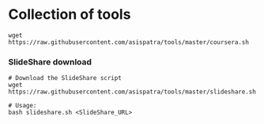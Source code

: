 # Collection of tools


```
wget https://raw.githubusercontent.com/asispatra/tools/master/coursera.sh
```

### SlideShare download
```
# Download the SlideShare script
wget https://raw.githubusercontent.com/asispatra/tools/master/slideshare.sh

# Usage:
bash slideshare.sh <SlideShare_URL>
```
